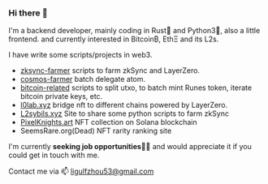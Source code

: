 ### Hi there 👋

I'm a backend developer, mainly coding in Rust🦀 and Python3🐍, also a little frontend. and currently interested in Bitcoin₿, EthΞ and its L2s.

I have write some scripts/projects in web3.

- [zksync-farmer](https://github.com/ligulfzhou/zksync-farmer) scripts to farm zkSync and LayerZero.
- [cosmos-farmer](https://github.com/ligulfzhou/cosmos-farmer) batch delegate atom.
- [bitcoin-related](https://github.com/ligulfzhou/bitcoin-related) scripts to split utxo, to batch mint Runes token, iterate bitcoin private keys, etc.
- [l0lab.xyz](https://www.l0lab.xyz/) bridge nft to different chains powered by LayerZero.
- [L2sybils.xyz](https://www.l2sybils.xyz) Site to share some python scripts to farm zkSync
- [PixelKnights.art](https://www.pixelknights.art) NFT collection on Solana blockchain
- SeemsRare.org(Dead) NFT rarity ranking site

I'm currently **seeking job opportunities**👨‍💻 and would appreciate it if you could get in touch with me.

Contact me via 📫 ligulfzhou53@gmail.com

<!--
**ligulfzhou/ligulfzhou** is a ✨ _special_ ✨ repository because its `README.md` (this file) appears on your GitHub profile.

Here are some ideas to get you started:

- 🔭 I’m currently working on ...
- 🌱 I’m currently learning ...
- 👯 I’m looking to collaborate on ...
- 🤔 I’m looking for help with ...
- 💬 Ask me about ...
- 📫 How to reach me: ...
- 😄 Pronouns: ...
- ⚡ Fun fact: ...
-->
